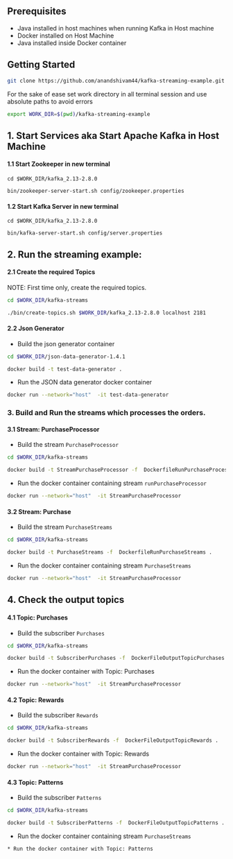 ## Prerequisites
* Java installed in host machines when running Kafka in Host machine
* Docker installed on Host Machine
* Java installed inside Docker container
## Getting Started
```bash
git clone https://github.com/anandshivam44/kafka-streaming-example.git
```
For the sake of ease set work directory in all terminal session and use absolute paths to avoid errors
```bash
export WORK_DIR=$(pwd)/kafka-streaming-example
```


## 1. Start Services aka Start Apache Kafka in Host Machine
#### 1.1 Start Zookeeper in new terminal
```
cd $WORK_DIR/kafka_2.13-2.8.0

bin/zookeeper-server-start.sh config/zookeeper.properties
```

#### 1.2 Start Kafka Server in new terminal
```
cd $WORK_DIR/kafka_2.13-2.8.0

bin/kafka-server-start.sh config/server.properties
```




## 2. Run the streaming example:
#### 2.1 Create the required Topics
NOTE: First time only, create the required topics.

```bash
cd $WORK_DIR/kafka-streams 

./bin/create-topics.sh $WORK_DIR/kafka_2.13-2.8.0 localhost 2181
```
#### 2.2 Json Generator
* Build the json generator container
```bash
cd $WORK_DIR/json-data-generator-1.4.1

docker build -t test-data-generator .
```
* Run the JSON data generator docker container

```bash
docker run --network="host"  -it test-data-generator
```
### 3. Build and Run the streams which processes the orders.  
    
#### 3.1 Stream: PurchaseProcessor
* Build the stream `PurchaseProcessor`

```bash
cd $WORK_DIR/kafka-streams

docker build -t StreamPurchaseProcessor -f  DockerfileRunPurchaseProcessor .
```
* Run the docker container containing stream `runPurchaseProcessor`

```bash
docker run --network="host"  -it StreamPurchaseProcessor
```
#### 3.2 Stream: Purchase
* Build the stream `PurchaseStreams`
```bash
cd $WORK_DIR/kafka-streams

docker build -t PurchaseStreams -f  DockerfileRunPurchaseStreams .
```
* Run the docker container containing stream `PurchaseStreams`

```bash
docker run --network="host"  -it StreamPurchaseProcessor
```
## 4. Check the output topics
#### 4.1 Topic: Purchases
* Build the subscriber `Purchases`
```bash
cd $WORK_DIR/kafka-streams

docker build -t SubscriberPurchases -f  DockerFileOutputTopicPurchases .
```
* Run the docker container with Topic: Purchases

```bash
docker run --network="host"  -it StreamPurchaseProcessor
```
#### 4.2 Topic: Rewards
* Build the subscriber `Rewards`
```bash
cd $WORK_DIR/kafka-streams

docker build -t SubscriberRewards -f  DockerFileOutputTopicRewards .
```
* Run the docker container with Topic: Rewards

```bash
docker run --network="host"  -it StreamPurchaseProcessor
```
#### 4.3 Topic: Patterns
* Build the subscriber `Patterns`
```bash
cd $WORK_DIR/kafka-streams

docker build -t SubscriberPatterns -f  DockerFileOutputTopicPatterns .
```
* Run the docker container containing stream `PurchaseStreams`

```bash
* Run the docker container with Topic: Patterns
```

